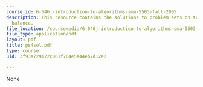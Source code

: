 ```yaml
---
course_id: 6-046j-introduction-to-algorithms-sma-5503-fall-2005
description: This resource contains the solutions to problem sets on treaps and tree
  balance.
file_location: /coursemedia/6-046j-introduction-to-algorithms-sma-5503-fall-2005/3f93a729422c061f764e5a44eb7d12e2_ps4sol.pdf
file_type: application/pdf
layout: pdf
title: ps4sol.pdf
type: course
uid: 3f93a729422c061f764e5a44eb7d12e2

---
```

None